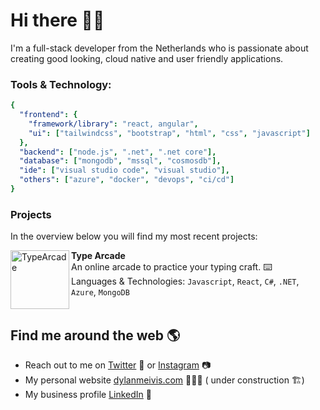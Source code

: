 # Hi there 👋🏼

I'm a full-stack developer from the Netherlands who is passionate about creating good looking, cloud native and user friendly applications.

### Tools & Technology:
```yaml
{
  "frontend": {
    "framework/library": "react, angular",
    "ui": ["tailwindcss", "bootstrap", "html", "css", "javascript"]
  },
  "backend": ["node.js", ".net", ".net core"],
  "database": ["mongodb", "mssql", "cosmosdb"],
  "ide": ["visual studio code", "visual studio"],                     
  "others": ["azure", "docker", "devops", "ci/cd"]
}
```

### Projects
In the overview below you will find my most recent projects:

[<img align="left" height="94px" width="94px" alt="TypeArcade" src="https://avatars.githubusercontent.com/u/84287182?s=200&v=4"/>](https://typearcade.com/)

**Type Arcade** \
An online arcade to practice your typing craft. ⌨️ \
Languages & Technologies: `Javascript`, `React`, `C#`, `.NET`, `Azure`, `MongoDB` \
<br/>

## Find me around the web 🌎
- Reach out to me on <a href="https://www.twitter.com/dylanmeivis">Twitter</a> 🐤 or <a href="https://www.instagram.com/dylanmeivis">Instagram</a> 📷
- My personal website <a href="https://dylanmeivis.com"> dylanmeivis.com</a> 🙋🏽‍♂️ ( under construction 🏗️)
- My business profile <a href="https://www.linkedin.com/in/dylan-meivis">LinkedIn</a> 💼

